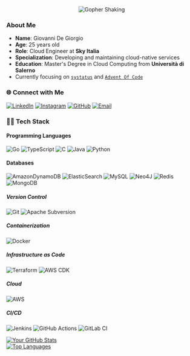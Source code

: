
<div align="center">
    <img src="https://media.tenor.com/hD56X-Q5AzMAAAAi/gopher.gif" alt="Gopher Shaking">  



</div>

### About Me


- **Name**: Giovanni De Giorgio
- **Age**: 25 years old
- **Role**: Cloud Engineer at **Sky Italia**
- **Specialization**: Developing and maintaining cloud-native services
- **Education**: Master's Degree in Cloud Computing from **Università di Salerno**
- Currently focusing on [`systatus`](https://github.com/gdegiorgio/systatus) and [`Advent Of Code`](https://github.com/gdegiorgio/advent-of-gode)


### 🌐 Connect with Me

[![LinkedIn](https://img.shields.io/badge/LinkedIn-blue?style=for-the-badge&logo=linkedin&logoColor=white)](https://www.linkedin.com/in/gdegiorgio/)
[![Instagram](https://img.shields.io/badge/Instagram-red?style=for-the-badge&logo=instagram&logoColor=white)](https://www.instagram.com/gioddiggi/)
[![GitHub](https://img.shields.io/badge/GitHub-%23121011.svg?style=for-the-badge&logo=github&logoColor=white)](https://github.com/gdegiorgio)
[![Email](https://img.shields.io/badge/Email-D14836?style=for-the-badge&logo=gmail&logoColor=white)](mailto:giovannidegiorgio1999@gmail.com)


### 👨‍💻 Tech Stack

#### Programming Languages

![Go](https://img.shields.io/badge/go-%2300ADD8.svg?style=for-the-badge&logo=go&logoColor=white)
![TypeScript](https://img.shields.io/badge/typescript-%23007ACC.svg?style=for-the-badge&logo=typescript&logoColor=white)
 ![C](https://img.shields.io/badge/c-%2300599C.svg?style=for-the-badge&logo=c&logoColor=white) 
 ![Java](https://img.shields.io/badge/java-red.svg?style=for-the-badge&logo=java&logoColor=black)
 ![Python](https://img.shields.io/badge/python-orange?style=for-the-badge&logo=python&logoColor=white)

 #### Databases

![AmazonDynamoDB](https://img.shields.io/badge/Amazon%20DynamoDB-4053D6?style=for-the-badge&logo=Amazon%20DynamoDB&logoColor=white) ![ElasticSearch](https://img.shields.io/badge/-ElasticSearch-005571?style=for-the-badge&logo=elasticsearch)  ![MySQL](https://img.shields.io/badge/mysql-4479A1.svg?style=for-the-badge&logo=mysql&logoColor=white) ![Neo4J](https://img.shields.io/badge/Neo4j-008CC1?style=for-the-badge&logo=neo4j&logoColor=white) ![Redis](https://img.shields.io/badge/redis-%23DD0031.svg?style=for-the-badge&logo=redis&logoColor=white) ![MongoDB](https://img.shields.io/badge/MongoDB-%234ea94b.svg?style=for-the-badge&logo=mongodb&logoColor=white)

##### Version Control
![Git](https://img.shields.io/badge/-Git-F05032?style=for-the-badge&logo=git&logoColor=white) ![Apache Subversion](https://img.shields.io/badge/subversion-%23809CC9.svg?style=for-the-badge&logo=subversion&logoColor=white)

##### Containerization
![Docker](https://img.shields.io/badge/-Docker-2496ED?style=for-the-badge&logo=docker&logoColor=white)

##### Infrastructure as Code
![Terraform](https://img.shields.io/badge/terraform-%235835CC.svg?style=for-the-badge&logo=terraform&logoColor=white)
![AWS CDK](https://img.shields.io/badge/CDK-%23FF9900.svg?style=for-the-badge&logo=amazon&logoColor=white)

##### Cloud
![AWS](https://img.shields.io/badge/AWS-%23FF9900.svg?style=for-the-badge&logo=amazon&logoColor=white)

##### CI/CD
![Jenkins](https://img.shields.io/badge/jenkins-red.svg?style=for-the-badge&logo=jenkins&logoColor=white)
![GitHub Actions](https://img.shields.io/badge/github%20actions-%232671E5.svg?style=for-the-badge&logo=githubactions&logoColor=white) ![GitLab CI](https://img.shields.io/badge/gitlab%20ci-orange.svg?style=for-the-badge&logo=gitlab&logoColor=white)





[![Your GitHub Stats](https://github-readme-stats.vercel.app/api?username=gdegiorgio&show_icons=true&theme=midnight-purple)](https://github.com/gdegiorgio)  
[![Top Languages](https://github-readme-stats.vercel.app/api/top-langs/?username=gdegiorgio&layout=compact&theme=midnight-purple)](https://github.com/gdegiorgio)

